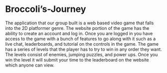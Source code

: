 # Broccoli’s-Journey
The application that our group built is a web based video game that falls into the 2D platformer genre. The website portion of the game has the ability to create an account and log in. Once you are logged in you have access to the game with a bunch of features to go along with it such as a live chat, leaderboards, and tutorial on the controls in the game. The game has a series of levels that the player has to try to win in any order they want. The levels consist of enemies, jumping puzzles, and power ups. Once you win the level it will submit your time to the leaderboard on the website which anyone can view.
